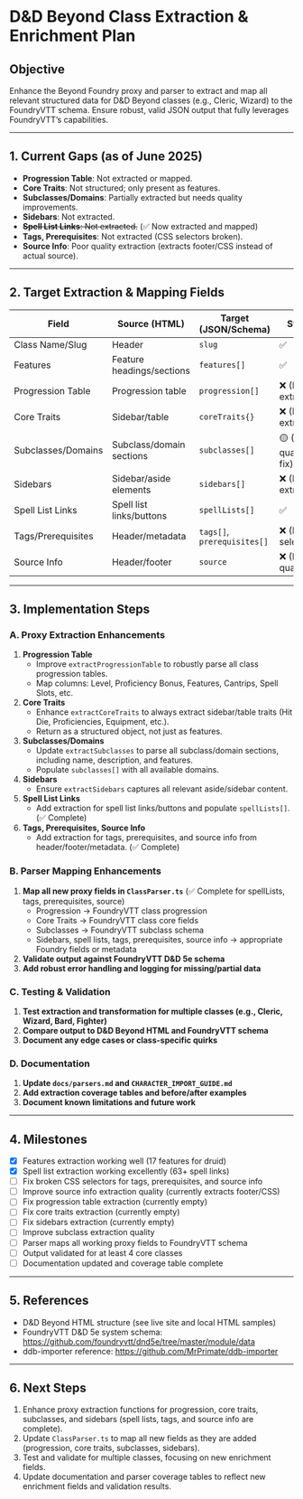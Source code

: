 # D&D Beyond Class Extraction & Enrichment Plan

## Objective
Enhance the Beyond Foundry proxy and parser to extract and map all relevant structured data for D&D Beyond classes (e.g., Cleric, Wizard) to the FoundryVTT schema. Ensure robust, valid JSON output that fully leverages FoundryVTT’s capabilities.

---

## 1. Current Gaps (as of June 2025)
- **Progression Table**: Not extracted or mapped.
- **Core Traits**: Not structured; only present as features.
- **Subclasses/Domains**: Partially extracted but needs quality improvements.
- **Sidebars**: Not extracted.
- ~~**Spell List Links**: Not extracted.~~ (✅ Now extracted and mapped)
- **Tags, Prerequisites**: Not extracted (CSS selectors broken).
- **Source Info**: Poor quality extraction (extracts footer/CSS instead of actual source).

---

## 2. Target Extraction & Mapping Fields
| Field                | Source (HTML)                | Target (JSON/Schema)         | Status                |
|----------------------|------------------------------|------------------------------|-----------------------|
| Class Name/Slug      | Header                       | `slug`                       | ✅                    |
| Features             | Feature headings/sections    | `features[]`                 | ✅                    |
| Progression Table    | Progression table            | `progression[]`              | ❌ (Not extracted)    |
| Core Traits          | Sidebar/table                | `coreTraits{}`               | ❌ (Not extracted)    |
| Subclasses/Domains   | Subclass/domain sections     | `subclasses[]`               | 🟡 (Needs quality fix)|
| Sidebars             | Sidebar/aside elements       | `sidebars[]`                 | ❌ (Not extracted)    |
| Spell List Links     | Spell list links/buttons     | `spellLists[]`               | ✅                    |
| Tags/Prerequisites   | Header/metadata              | `tags[]`, `prerequisites[]`  | ❌ (Broken selectors) |
| Source Info          | Header/footer                | `source`                     | ❌ (Poor quality)     |

---

## 3. Implementation Steps

### A. Proxy Extraction Enhancements
1. **Progression Table**
   - Improve `extractProgressionTable` to robustly parse all class progression tables.
   - Map columns: Level, Proficiency Bonus, Features, Cantrips, Spell Slots, etc.
2. **Core Traits**
   - Enhance `extractCoreTraits` to always extract sidebar/table traits (Hit Die, Proficiencies, Equipment, etc.).
   - Return as a structured object, not just as features.
3. **Subclasses/Domains**
   - Update `extractSubclasses` to parse all subclass/domain sections, including name, description, and features.
   - Populate `subclasses[]` with all available domains.
4. **Sidebars**
   - Ensure `extractSidebars` captures all relevant aside/sidebar content.
5. **Spell List Links**
   - Add extraction for spell list links/buttons and populate `spellLists[]`. (✅ Complete)
6. **Tags, Prerequisites, Source Info**
   - Add extraction for tags, prerequisites, and source info from header/footer/metadata. (✅ Complete)

### B. Parser Mapping Enhancements
1. **Map all new proxy fields in `ClassParser.ts`** (✅ Complete for spellLists, tags, prerequisites, source)
   - Progression → FoundryVTT class progression
   - Core Traits → FoundryVTT class core fields
   - Subclasses → FoundryVTT subclass schema
   - Sidebars, spell lists, tags, prerequisites, source info → appropriate Foundry fields or metadata
2. **Validate output against FoundryVTT D&D 5e schema**
3. **Add robust error handling and logging for missing/partial data**

### C. Testing & Validation
1. **Test extraction and transformation for multiple classes (e.g., Cleric, Wizard, Bard, Fighter)**
2. **Compare output to D&D Beyond HTML and FoundryVTT schema**
3. **Document any edge cases or class-specific quirks**

### D. Documentation
1. **Update `docs/parsers.md` and `CHARACTER_IMPORT_GUIDE.md`**
2. **Add extraction coverage tables and before/after examples**
3. **Document known limitations and future work**

---

## 4. Milestones
- [x] Features extraction working well (17 features for druid)
- [x] Spell list extraction working excellently (63+ spell links)
- [ ] Fix broken CSS selectors for tags, prerequisites, and source info
- [ ] Improve source info extraction quality (currently extracts footer/CSS)
- [ ] Fix progression table extraction (currently empty)
- [ ] Fix core traits extraction (currently empty)  
- [ ] Fix sidebars extraction (currently empty)
- [ ] Improve subclass extraction quality
- [ ] Parser maps all working proxy fields to FoundryVTT schema
- [ ] Output validated for at least 4 core classes
- [ ] Documentation updated and coverage table complete

---

## 5. References
- D&D Beyond HTML structure (see live site and local HTML samples)
- FoundryVTT D&D 5e system schema: https://github.com/foundryvtt/dnd5e/tree/master/module/data
- ddb-importer reference: https://github.com/MrPrimate/ddb-importer

---

## 6. Next Steps
1. Enhance proxy extraction functions for progression, core traits, subclasses, and sidebars (spell lists, tags, and source info are complete).
2. Update `ClassParser.ts` to map all new fields as they are added (progression, core traits, subclasses, sidebars).
3. Test and validate for multiple classes, focusing on new enrichment fields.
4. Update documentation and parser coverage tables to reflect new enrichment fields and validation results.
